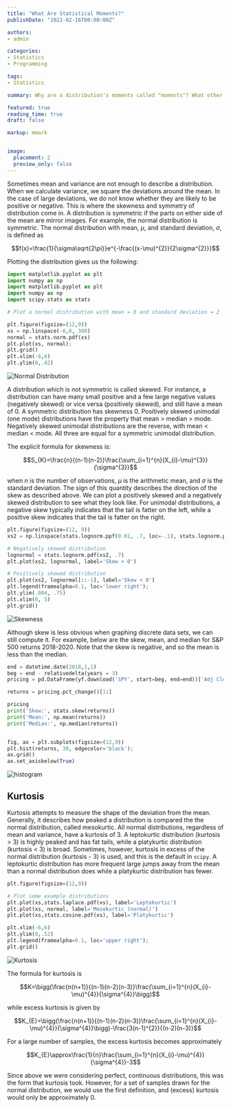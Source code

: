 ```yaml
---
title: "What Are Statistical Moments?"
publishDate: "2022-02-16T00:00:00Z"

authors:
- admin

categories:
- Statistics
- Programming

tags:
- Statistics

summary: Why are a distribution's moments called "moments"? What other moments are there, besides the mean and the variance? We will discuss this here.

featured: true
reading_time: true
draft: false

markup: mmark


image:
  placement: 2
  preview_only: false
---
```


Sometimes mean and variance are not enough to describe a distribution. When we calculate variance, we square the deviations around the mean. In the case of large deviations, we do not know whether they are likely to be positive or negative. This is where the skewness and symmetry of distribution come in. A distribution is symmetric if the parts on either side of the mean are mirror images. For example, the normal distribution is symmetric. The normal distribution with mean, $\mu$, and standard deviation, $\sigma$, is defined as

$$f(x)=\frac{1}{\sigma\sqrt{2\pi}}e^{-\frac{(x-\mu)^{2}}{2\sigma^{2}}}$$

Plotting the distribution gives us the following:

```python
import matplotlib.pyplot as plt
import numpy as np
import matplotlib.pyplot as plt
import numpy as np
import scipy.stats as stats

# Plot a normal distribution with mean = 0 and standard deviation = 2

plt.figure(figsize=(12,9))
xs = np.linspace(-6,6, 300)
normal = stats.norm.pdf(xs)
plt.plot(xs, normal);
plt.grid()
plt.xlim(-6,6)
plt.ylim(0,.42)
```
![Normal Distribution](normaldist.png)

A distribution which is not symmetric is called skewed. For instance, a distribution can have many small positive and a few large negative values (negatively skewed) or vice versa (positively skewed), and still have a mean of 0. A symmetric distribution has skewness 0. Positively skewed unimodal (one mode) distributions have the property that mean > median > mode. Negatively skewed unimodal distributions are the reverse, with mean < median < mode. All three are equal for a symmetric unimodal distribution.

The explicit formula for skewness is:

$$S_{K}=\frac{n}{(n-1)(n-2)}\frac{\sum_{i=1}^{n}(X_{i}-\mu)^{3}}{\sigma^{3}}$$

when $n$ is the number of observations, $\mu$ is the arithmetic mean, and $\sigma$ is the standard deviation. The sign of this quantity describes the direction of the skew as described above. We can plot a positively skewed and a negatively skewed distribution to see what they look like. For unimodal distributions, a negative skew typically indicates that the tail is fatter on the left, while a positive skew indicates that the tail is fatter on the right.

```python
plt.figure(figsize=(12, 9))
xs2 = np.linspace(stats.lognorm.ppf(0.01, .7, loc=-.1), stats.lognorm.ppf(0.99, .7, loc=-.1), 150)

# Negatively skewed distribution
lognormal = stats.lognorm.pdf(xs2, .7)
plt.plot(xs2, lognormal, label='Skew > 0')

# Positively skewed distribution
plt.plot(xs2, lognormal[::-1], label='Skew < 0')
plt.legend(framealpha=0.1, loc='lower right');
plt.ylim(.004, .75)
plt.xlim(0, 5)
plt.grid()
```

![Skewness](skewness.png)

Although skew is less obvious when graphing discrete data sets, we can still compute it. For example, below are the skew, mean, and median for S&P 500 returns 2018-2020. Note that the skew is negative, and so the mean is less than the median.

```python
end = datetime.date(2018,1,1)
beg = end - relativedelta(years = 3)
pricing = pd.DataFrame(yf.download('SPY', start=beg, end=end))['Adj Close']

returns = pricing.pct_change()[1:]

pricing
print('Skew:', stats.skew(returns))
print('Mean:', np.mean(returns))
print('Median:', np.median(returns))


fig, ax = plt.subplots(figsize=(12,9))
plt.hist(returns, 30, edgecolor='black');
ax.grid()
ax.set_axisbelow(True)
```
![histogram](histogram.png)

## Kurtosis

Kurtosis attempts to measure the shape of the deviation from the mean. Generally, it describes how peaked a distribution is compared the the normal distribution, called mesokurtic. All normal distributions, regardless of mean and variance, have a kurtosis of 3. A leptokurtic distribution (kurtosis > 3) is highly peaked and has fat tails, while a platykurtic distribution (kurtosis < 3) is broad. Sometimes, however, kurtosis in excess of the normal distribution (kurtosis - 3) is used, and this is the default in `scipy`. A leptokurtic distribution has more frequent large jumps away from the mean than a normal distribution does while a platykurtic distribution has fewer.

```python
plt.figure(figsize=(12,9))

# Plot some example distributions
plt.plot(xs,stats.laplace.pdf(xs), label='Leptokurtic')
plt.plot(xs, normal, label='Mesokurtic (normal)')
plt.plot(xs,stats.cosine.pdf(xs), label='Platykurtic')

plt.xlim(-6,6)
plt.ylim(0,.52)
plt.legend(framealpha=0.1, loc='upper right');
plt.grid()
```
![Kurtosis](kurtosis.png)

The formula for kurtosis is

$$K=\bigg(\frac{n(n+1)}{(n-1)(n-2)(n-3)}\frac{\sum_{i=1}^{n}(X_{i}-\mu)^{4}}{\sigma^{4}}\bigg)$$

while excess kurtosis is given by

$$K_{E}=\bigg(\frac{n(n+1)}{(n-1)(n-2)(n-3)}\frac{\sum_{i=1}^{n}(X_{i}-\mu)^{4}}{\sigma^{4}}\bigg)-\frac{3(n-1)^{2}}{(n-2)(n-3)}$$

For a large number of samples, the excess kurtosis becomes approximately

$$K_{E}\approx\frac{1}{n}\frac{\sum_{i=1}^{n}(X_{i}-\mu)^{4}}{\sigma^{4}}-3$$

Since above we were considering perfect, continuous distributions, this was the form that kurtosis took. However, for a set of samples drawn for the normal distribution, we would use the first definition, and (excess) kurtosis would only be approximately 0.